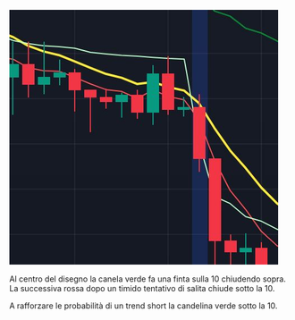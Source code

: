 
![alt text](../Images/Finta_1h.JPG)

Al centro del disegno la canela verde fa una finta sulla 10 chiudendo sopra. La successiva rossa dopo un timido tentativo di salita chiude sotto la 10.

A rafforzare le probabilità di un trend short la candelina verde sotto la 10.
